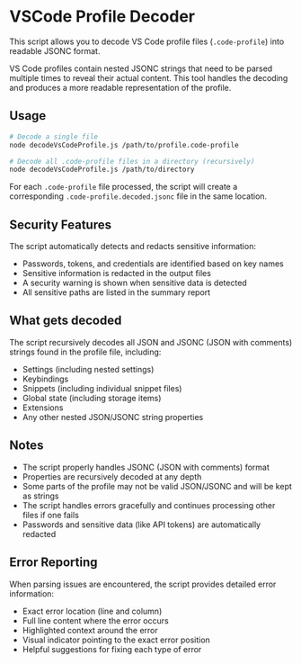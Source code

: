 # VSCode Profile Decoder

This script allows you to decode VS Code profile files (`.code-profile`) into
readable JSONC format.

VS Code profiles contain nested JSONC strings that need to be parsed multiple
times to reveal their actual content. This tool handles the decoding and
produces a more readable representation of the profile.

## Usage

```bash
# Decode a single file
node decodeVsCodeProfile.js /path/to/profile.code-profile

# Decode all .code-profile files in a directory (recursively)
node decodeVsCodeProfile.js /path/to/directory
```

For each `.code-profile` file processed, the script will create a corresponding
`.code-profile.decoded.jsonc` file in the same location.

## Security Features

The script automatically detects and redacts sensitive information:

- Passwords, tokens, and credentials are identified based on key names
- Sensitive information is redacted in the output files
- A security warning is shown when sensitive data is detected
- All sensitive paths are listed in the summary report

## What gets decoded

The script recursively decodes all JSON and JSONC (JSON with comments) strings
found in the profile file, including:

- Settings (including nested settings)
- Keybindings
- Snippets (including individual snippet files)
- Global state (including storage items)
- Extensions
- Any other nested JSON/JSONC string properties

## Notes

- The script properly handles JSONC (JSON with comments) format
- Properties are recursively decoded at any depth
- Some parts of the profile may not be valid JSON/JSONC and will be kept as
  strings
- The script handles errors gracefully and continues processing other files if
  one fails
- Passwords and sensitive data (like API tokens) are automatically redacted

## Error Reporting

When parsing issues are encountered, the script provides detailed error
information:

- Exact error location (line and column)
- Full line content where the error occurs
- Highlighted context around the error
- Visual indicator pointing to the exact error position
- Helpful suggestions for fixing each type of error
